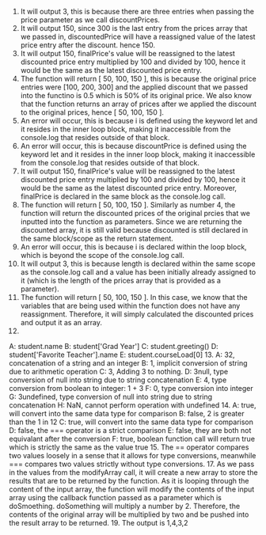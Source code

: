 1. It will output 3, this is because there are three entries when passing the price parameter as we call discountPrices.
2. It will output 150, since 300 is the last entry from the prices array that we passed in, discountedPrice will have a reassigned value of the latest price entry after the discount. hence 150.
3. It will output 150, finalPrice's value will be reassigned to the latest discounted price entry multiplied by 100 and divided by 100, hence it would be the same as the latest discounted price entry.
4. The function will return [ 50, 100, 150 ], this is because the original price entries were [100, 200, 300] and the applied discount that we passed into the functino is 0.5 which is 50% of its original price. We also know that the function returns an array of prices after we applied the discount to the original prices, hence [ 50, 100, 150 ].
5. An error will occur, this is because i is defined using the keyword let and it resides in the inner loop block, making it inaccessible from the console.log that resides outside of that block.
6. An error will occur,  this is because discountPrice is defined using the keyword let and it resides in the inner loop block, making it inaccessible from the console.log that resides outside of that block.
7. It will output 150, finalPrice's value will be reassigned to the latest discounted price entry multiplied by 100 and divided by 100, hence it would be the same as the latest discounted price entry. Moreover, finalPrice is declared in the same block as the console.log call.
8. The function will return [ 50, 100, 150 ]. Similarly as number 4, the function will return the discounted prices of the original prcies that we inputted into the function as parameters. Since we are returning the discounted array, it is still valid because discounted is still declared in the same block/scope as the return statement.
9. An error will occur, this is because i is declared within the loop block, which is beyond the scope of the console.log call.
10. It will output 3, this is because length is declared within the same scope as the console.log call and a value has been initially already assigned to it (which is the length of the prices array that is provided as a parameter).
11. The function will return [ 50, 100, 150 ]. In this case, we know that the variables that are being used within the function does not have any reassignment. Therefore, it will simply calculated the discounted prices and output it as an array.
12. 
A: student.name
B: student['Grad Year']
C: student.greeting()
D: student['Favorite Teacher'].name
E: student.courseLoad[0]
13. 
A: 32, concatenation of a string and an integer
B: 1, implicit conversion of string due to arithmetic operation
C: 3, Adding 3 to nothing.
D: 3null, type conversion of null into string due to string concatenation
E: 4, type conversion from boolean to integer: 1 + 3
F: 0, type conversion into integer
G: 3undefined, type conversion of null into string due to string concatenation
H: NaN, cannot perform operation with undefined
14. 
A: true, will convert into the same data type for comparison
B: false, 2 is greater than the 1 in 12
C: true, will convert into the same data type for comparison
D: false, the === operator is a strict comparison
E: false, they are both not equivalant after the conversion
F: true, boolean function call will return true which is strictly the same as the value true
15. The == operator compares two values loosely in a sense that it allows for type conversions, meanwhile === compares two values strictly without type conversions.
17. As we pass in the values from the modifyArray call, it will create a new array to store the results that are to be returned by the function. As it is looping through the content of the input array, the function will modify the contents of the input array using the callback function passed as a parameter which is doSmoething. doSomething will multiply a number by 2. Therefore, the contents of the original array will be multiplied by two and be pushed into the result array to be returned.
19. The output is 1,4,3,2
